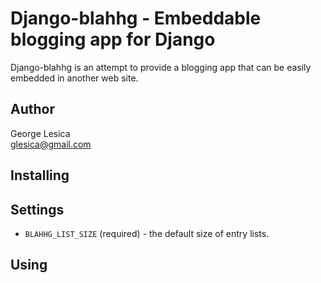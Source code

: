 Django-blahhg - Embeddable blogging app for Django
==================================================
Django-blahhg is an attempt to provide a blogging app that can be easily 
embedded in another web site.

Author
------
George Lesica<br />
<glesica@gmail.com>

Installing
----------

Settings
--------
  * `BLAHHG_LIST_SIZE` (required) - the default size of entry lists.
  
Using
-----
